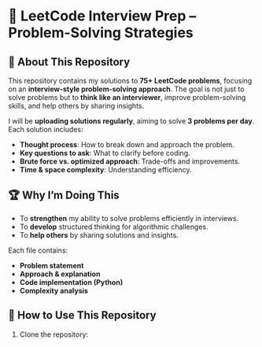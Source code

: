 # 🚀 LeetCode Interview Prep – Problem-Solving Strategies

## 📌 About This Repository
This repository contains my solutions to **75+ LeetCode problems**, focusing on an **interview-style problem-solving approach**. The goal is not just to solve problems but to **think like an interviewer**, improve problem-solving skills, and help others by sharing insights.

I will be **uploading solutions regularly**, aiming to solve **3 problems per day**. Each solution includes:
- **Thought process**: How to break down and approach the problem.
- **Key questions to ask**: What to clarify before coding.
- **Brute force vs. optimized approach**: Trade-offs and improvements.
- **Time & space complexity**: Understanding efficiency.

## 🏆 Why I’m Doing This
- To **strengthen** my ability to solve problems efficiently in interviews.
- To **develop** structured thinking for algorithmic challenges.
- To **help others** by sharing solutions and insights.

Each file contains:
- **Problem statement**  
- **Approach & explanation**  
- **Code implementation (Python)**  
- **Complexity analysis**  

## 📌 How to Use This Repository
1. Clone the repository:
   ```bash
   

